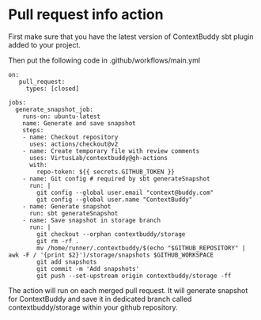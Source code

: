 # Pull request info action

First make sure that you have the latest version of ContextBuddy sbt plugin added to your project.

Then put the following code in .github/workflows/main.yml

```
on:
   pull_request:
     types: [closed]

jobs:
  generate_snapshot_job:
    runs-on: ubuntu-latest
    name: Generate and save snapshot
    steps:
    - name: Checkout repository
      uses: actions/checkout@v2
    - name: Create temporary file with review comments
      uses: VirtusLab/contextbuddy@gh-actions
      with:
        repo-token: ${{ secrets.GITHUB_TOKEN }}
    - name: Git config # required by sbt generateSnapshot
      run: |
        git config --global user.email "context@buddy.com"
        git config --global user.name "ContextBuddy"
    - name: Generate snapshot
      run: sbt generateSnapshot
    - name: Save snapshot in storage branch
      run: |
        git checkout --orphan contextbuddy/storage
        git rm -rf .
        mv /home/runner/.contextbuddy/$(echo "$GITHUB_REPOSITORY" | awk -F / '{print $2}')/storage/snapshots $GITHUB_WORKSPACE
        git add snapshots
        git commit -m 'Add snapshots'
        git push --set-upstream origin contextbuddy/storage -ff
```

The action will run on each merged pull request. It will generate snapshot for ContextBuddy and save it in dedicated branch
called contextbuddy/storage within your github repository.
